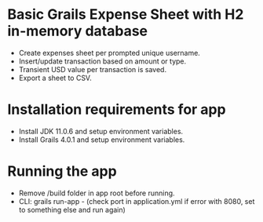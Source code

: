 # Basic Grails Expense Sheet with H2 in-memory database
- Create expenses sheet per prompted unique username. 
- Insert/update transaction based on amount or type.
- Transient USD value per transaction is saved.
- Export a sheet to CSV.

# Installation requirements for app
- Install JDK 11.0.6 and setup environment variables.
- Install Grails 4.0.1 and setup environment variables.

# Running the app
- Remove /build folder in app root before running.
- CLI: grails run-app - (check port in application.yml if error with 8080, set to something else and run again)



